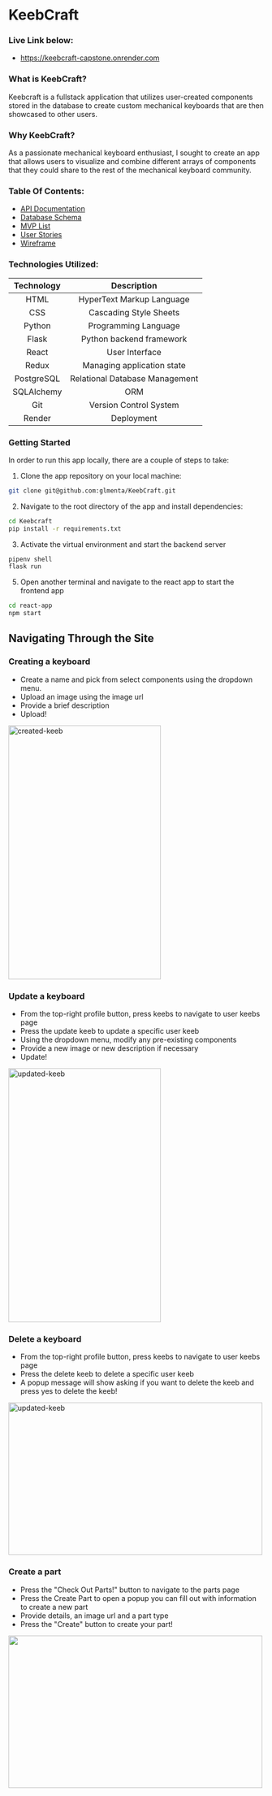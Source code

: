 # KeebCraft

### Live Link below:
- https://keebcraft-capstone.onrender.com


### What is KeebCraft?
Keebcraft is a fullstack application that utilizes user-created components stored in the database to create custom mechanical keyboards that are then showcased to other users. 

### Why KeebCraft?
As a passionate mechanical keyboard enthusiast, I sought to create an app that allows users to visualize and combine different arrays of components that they could share
to the rest of the mechanical keyboard community.

### Table Of Contents:
- [API Documentation](https://github.com/glmenta/KeebCraft/wiki/API-Docs)
- [Database Schema](https://github.com/glmenta/KeebCraft/wiki/DB-SCHEMA)
- [MVP List](https://github.com/glmenta/KeebCraft/wiki/MVP-LIST)
- [User Stories](https://github.com/glmenta/KeebCraft/wiki/User-Stories)
- [Wireframe](https://github.com/glmenta/KeebCraft/wiki/Wireframe)

### Technologies Utilized:
| Technology      | Description                       |
|:---------------:|:---------------------------------:|
| HTML            | HyperText Markup Language         |
| CSS             | Cascading Style Sheets            |
| Python          | Programming Language              |
| Flask           | Python backend framework          |
| React           | User Interface                    |
| Redux           | Managing application state        |
| PostgreSQL      | Relational Database Management    |
| SQLAlchemy      | ORM                               |
| Git             | Version Control System            |
| Render          | Deployment                        |

### Getting Started
   In order to run this app locally, there are a couple of steps to take:
   
   1. Clone the app repository on your local machine:
   ```bash
   git clone git@github.com:glmenta/KeebCraft.git
   ```
   2. Navigate to the root directory of the app and install dependencies:
   ```bash
   cd Keebcraft
   pip install -r requirements.txt
   ```
   3. Activate the virtual environment and start the backend server
   ```bash
   pipenv shell
   flask run
   ```
   5. Open another terminal and navigate to the react app to start the frontend app
   ```bash
   cd react-app
   npm start
   ```
## Navigating Through the Site

### Creating a keyboard
   - Create a name and pick from select components using the dropdown menu.
   - Upload an image using the image url
   - Provide a brief description
   - Upload!

<div>
   <img src="https://github.com/glmenta/KeebCraft/assets/111015201/5925e428-488d-4149-b963-2c44e17c8e40" alt="created-keeb" width="300" height="500">
</div>

### Update a keyboard
   - From the top-right profile button, press keebs to navigate to user keebs page
   - Press the update keeb to update a specific user keeb
   - Using the dropdown menu, modify any pre-existing components
   - Provide a new image or new description if necessary
   - Update!

<div>
   <img src="https://github.com/glmenta/KeebCraft/assets/111015201/b0cf130d-0be4-48cc-8ee6-f762fc5890d3" alt="updated-keeb" width="300" height="500"
</div>

### Delete a keyboard
   - From the top-right profile button, press keebs to navigate to user keebs page
   - Press the delete keeb to delete a specific user keeb
   - A popup message will show asking if you want to delete the keeb and press yes to delete the keeb!

<div>
   <img src="https://github.com/glmenta/KeebCraft/assets/111015201/cb159d43-6449-4606-a385-116a6f61362a" alt="updated-keeb" width="500" height="300"
</div>

### Create a part
   - Press the "Check Out Parts!" button to navigate to the parts page
   - Press the Create Part to open a popup you can fill out with information to create a new part
   - Provide details, an image url and a part type
   - Press the "Create" button to create your part!

<div>
   <img src="https://github.com/glmenta/KeebCraft/assets/111015201/d0277ec9-97ea-4c8d-b1ec-8e9857592f62" width="500" height="300"
</div>

